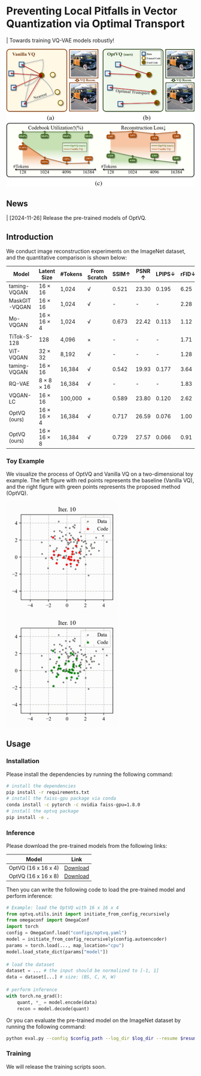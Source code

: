 # Preventing Local Pitfalls in Vector Quantization via Optimal Transport 

| Towards training VQ-VAE models robustly!

<!-- [Paper](Coming soon)  -->
<!-- | [Project Page](Coming soon) -->
<!-- | [Huggingface](Coming soon) -->

![head](assets/head.png)

## News

| [2024-11-26] Release the pre-trained models of OptVQ.

## Introduction

We conduct image reconstruction experiments on the ImageNet dataset, and the quantitative comparison is shown below:

| Model | Latent Size | #Tokens | From Scratch | SSIM↑ | PSNR ↑ | LPIPS↓ | rFID↓ |
| - | - | - | - | - | - | - | - |
| taming-VQGAN | 16 × 16 | 1,024 | √ | 0.521 | 23.30 | 0.195 | 6.25 |
| MaskGIT-VQGAN | 16 × 16 | 1,024 | √ | - | - | - | 2.28 |
| Mo-VQGAN | 16 × 16 × 4 | 1,024 | √ | 0.673 | 22.42 | 0.113 | 1.12 |
| TiTok-S-128 | 128 | 4,096 | × | - | - | - | 1.71 |
| ViT-VQGAN | 32 × 32 | 8,192 | √ | - | - | - | 1.28 |
| taming-VQGAN | 16 × 16 | 16,384 | √ | 0.542 | 19.93 | 0.177 | 3.64 |
| RQ-VAE | 8 × 8 × 16 | 16,384 | √ | - | - | - | 1.83 |
| VQGAN-LC | 16 × 16 | 100,000 | × | 0.589 | 23.80 | 0.120 | 2.62 |
| OptVQ (ours) | 16 × 16 × 4 | 16,384 | √ | 0.717 | 26.59 | 0.076 | 1.00 |
| OptVQ (ours) | 16 × 16 × 8 | 16,384 | √ | 0.729 | 27.57 | 0.066 | 0.91 |

### Toy Example

We visualize the process of OptVQ and Vanilla VQ on a two-dimensional toy example.
The left figure with red points represents the baseline (Vanilla VQ), and the right figure with green points represents the proposed method (OptVQ).
<p float="left">
  <img src="assets/base.gif" width="300" />
  <img src="assets/sink.gif" width="300" />
</p>

## Usage

### Installation

Please install the dependencies by running the following command:
```bash
# install the dependencies
pip install -r requirements.txt
# install the faiss-gpu package via conda
conda install -c pytorch -c nvidia faiss-gpu=1.8.0
# install the optvq package
pip install -e .
```

### Inference

Please download the pre-trained models from the following links:

| Model | Link |
| - | - |
| OptVQ (16 x 16 x 4) | [Download](https://cloud.tsinghua.edu.cn/d/91befd96f06a4a83bb03/) |
| OptVQ (16 x 16 x 8) | [Download](https://cloud.tsinghua.edu.cn/d/309a55529e1f4f42a8d2/) |

Then you can write the following code to load the pre-trained model and perform inference:
```python
# Example: load the OptVQ with 16 x 16 x 4
from optvq.utils.init import initiate_from_config_recursively
from omegaconf import OmegaConf
import torch
config = OmegaConf.load("configs/optvq.yaml")
model = initiate_from_config_recursively(config.autoencoder)
params = torch.load(..., map_location="cpu")
model.load_state_dict(params["model"])

# load the dataset
dataset = ... # the input should be normalized to [-1, 1]
data = dataset[...] # size: (BS, C, H, W)

# perform inference
with torch.no_grad():
    quant, *_ = model.encode(data)
    recon = model.decode(quant)
```

Or you can evaluate the pre-trained model on the ImageNet dataset by running the following command:
```bash
python eval.py --config $config_path --log_dir $log_dir --resume $resume --is_distributed
```

### Training

We will release the training scripts soon.

<!-- ## Citation

If you find this work useful, please consider citing it.

```bibtex
xxx
``` -->